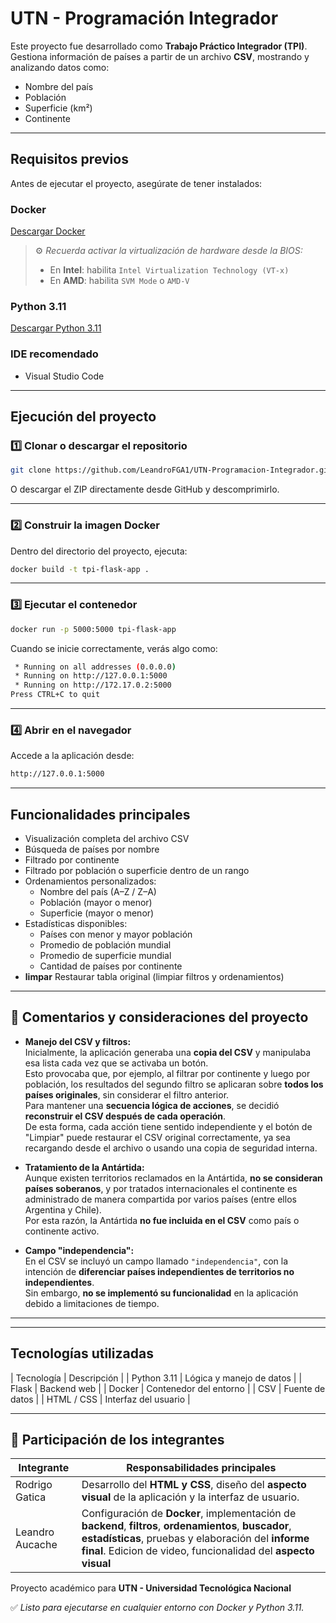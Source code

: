 # UTN - Programación Integrador

Este proyecto fue desarrollado como **Trabajo Práctico Integrador (TPI)**.  
Gestiona información de países a partir de un archivo **CSV**, mostrando y analizando datos como:

- Nombre del país  
- Población  
- Superficie (km²)  
- Continente

---

## Requisitos previos

Antes de ejecutar el proyecto, asegúrate de tener instalados:

### Docker
[Descargar Docker](https://www.docker.com/products/docker-desktop/)

> ⚙️ *Recuerda activar la virtualización de hardware desde la BIOS:*  
> - En **Intel**: habilita `Intel Virtualization Technology (VT-x)`  
> - En **AMD**: habilita `SVM Mode` o `AMD-V`

### Python 3.11
[Descargar Python 3.11](https://www.python.org/downloads/release/python-3110/)

### IDE recomendado
- Visual Studio Code

---

## Ejecución del proyecto

### 1️⃣ Clonar o descargar el repositorio

```bash
git clone https://github.com/LeandroFGA1/UTN-Programacion-Integrador.git
```

O descargar el ZIP directamente desde GitHub y descomprimirlo.

---

### 2️⃣ Construir la imagen Docker

Dentro del directorio del proyecto, ejecuta:

```bash
docker build -t tpi-flask-app .
```

---

### 3️⃣ Ejecutar el contenedor

```bash
docker run -p 5000:5000 tpi-flask-app
```

Cuando se inicie correctamente, verás algo como:

```bash
 * Running on all addresses (0.0.0.0)
 * Running on http://127.0.0.1:5000
 * Running on http://172.17.0.2:5000
Press CTRL+C to quit
```

---

### 4️⃣ Abrir en el navegador

Accede a la aplicación desde:

```bash
http://127.0.0.1:5000
```

---

## Funcionalidades principales

- Visualización completa del archivo CSV  
- Búsqueda de países por nombre  
- Filtrado por continente  
- Filtrado por población o superficie dentro de un rango  
- Ordenamientos personalizados:
  - Nombre del país (A–Z / Z–A)  
  - Población (mayor o menor)  
  - Superficie (mayor o menor)  
- Estadísticas disponibles:
  - Países con menor y mayor población  
  - Promedio de población mundial  
  - Promedio de superficie mundial  
  - Cantidad de países por continente  
- **limpar** Restaurar tabla original (limpiar filtros y ordenamientos)

---
## 📝 Comentarios y consideraciones del proyecto

- **Manejo del CSV y filtros:**  
  Inicialmente, la aplicación generaba una **copia del CSV** y manipulaba esa lista cada vez que se activaba un botón.  
  Esto provocaba que, por ejemplo, al filtrar por continente y luego por población, los resultados del segundo filtro se aplicaran sobre **todos los países originales**, sin considerar el filtro anterior.  
  Para mantener una **secuencia lógica de acciones**, se decidió **reconstruir el CSV después de cada operación**.  
  De esta forma, cada acción tiene sentido independiente y el botón de "Limpiar" puede restaurar el CSV original correctamente, ya sea recargando desde el archivo o usando una copia de seguridad interna.

- **Tratamiento de la Antártida:**  
  Aunque existen territorios reclamados en la Antártida, **no se consideran países soberanos**, y por tratados internacionales el continente es administrado de manera compartida por varios países (entre ellos Argentina y Chile).  
  Por esta razón, la Antártida **no fue incluida en el CSV** como país o continente activo.

- **Campo "independencia":**  
  En el CSV se incluyó un campo llamado `"independencia"`, con la intención de **diferenciar países independientes de territorios no independientes**.  
  Sin embargo, **no se implementó su funcionalidad** en la aplicación debido a limitaciones de tiempo.
---






---

## Tecnologías utilizadas

| Tecnología   | Descripción             |
| Python 3.11 | Lógica y manejo de datos |
| Flask       | Backend web            |
| Docker      | Contenedor del entorno |
| CSV         | Fuente de datos        |
| HTML / CSS  | Interfaz del usuario   |


---


## 👥 Participación de los integrantes

| Integrante         | Responsabilidades principales |
|-------------------|-------------------------------|
| Rodrigo Gatica     | Desarrollo del **HTML y CSS**, diseño del **aspecto visual** de la aplicación y la interfaz de usuario. |
| Leandro Aucache    | Configuración de **Docker**, implementación de **backend**, **filtros**, **ordenamientos**, **buscador**, **estadísticas**, pruebas y elaboración del **informe final**. Edicion de video, funcionalidad del **aspecto visual** |


Proyecto académico para **UTN - Universidad Tecnológica Nacional**  

✅ *Listo para ejecutarse en cualquier entorno con Docker y Python 3.11.*
